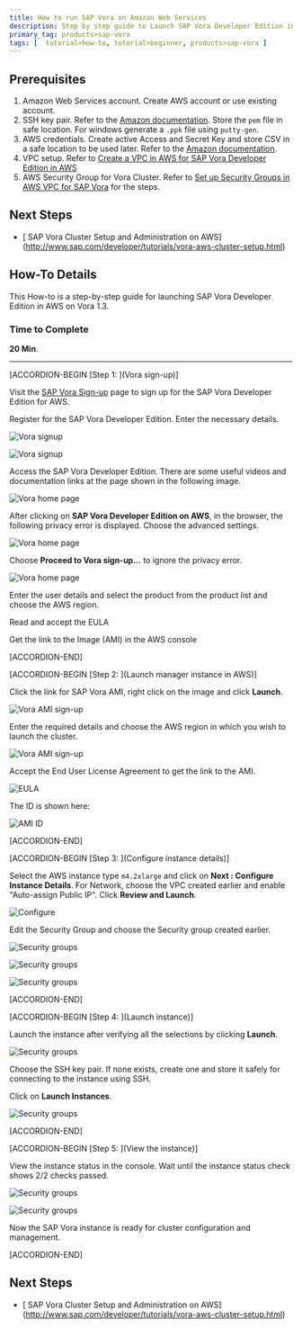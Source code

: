 ```yaml
---
title: How to run SAP Vora on Amazon Web Services
description: Step by step guide to Launch SAP Vora Developer Edition in AWS on Vora 1.3
primary_tag: products>sap-vora
tags: [  tutorial>how-to, tutorial>beginner, products>sap-vora ]
---
```


## Prerequisites

   1. Amazon Web Services account. Create AWS account or use existing account.
   2. SSH key pair. Refer to the [Amazon documentation](http://docs.aws.amazon.com/AWSEC2/latest/UserGuide/ec2-key-pairs.html). Store the `pem` file in safe location. For windows generate a `.ppk` file using `putty-gen`.
   3. AWS credentials. Create active Access and Secret Key and store CSV  in a safe location to be used later. Refer to the [Amazon documentation](http://docs.aws.amazon.com/AWSSimpleQueueService/latest/SQSGettingStartedGuide/AWSCredentials.html).
   4. VPC setup. Refer to [Create a VPC in AWS for SAP Vora Developer Edition in AWS](http://www.sap.com/developer/tutorials/vora-aws-create-vpc.html)
   5. AWS Security Group for Vora Cluster. Refer to [Set up Security Groups in AWS VPC for SAP Vora](http://www.sap.com/developer/tutorials/vora-aws-security-groups.html) for the steps.

## Next Steps
 - [ SAP Vora Cluster Setup and Administration on AWS] (http://www.sap.com/developer/tutorials/vora-aws-cluster-setup.html)

## How-To Details
This How-to is a step-by-step guide for launching SAP Vora Developer Edition in AWS on Vora 1.3.

### Time to Complete
**20 Min**.

---


[ACCORDION-BEGIN [Step 1: ](Vora sign-up)]

 Visit the [SAP Vora Sign-up](https://www.sap.com/cmp/syb/crm-xu15-int-voratrdm/index.html) page to sign up for the SAP Vora Developer Edition for AWS.

Register for the SAP Vora Developer Edition. Enter the necessary details.

![Vora signup](signup.png)

![Vora signup](signup2.png)


Access the SAP Vora Developer Edition. There are some useful videos and documentation links at the page shown in the following  image.

![Vora home page](vora-on-aws.png)

After clicking on **SAP Vora Developer Edition on AWS**, in the browser, the following privacy error is displayed. Choose the advanced settings.

![Vora home page](sec-warning.png)

Choose **Proceed to Vora sign-up...** to ignore the privacy error.

![Vora home page](sec-warning2.png)

Enter the user details and select the product from the product list and choose the AWS region.

Read and accept the EULA

Get the link to the Image (AMI) in the AWS console


[ACCORDION-END]


[ACCORDION-BEGIN [Step 2: ](Launch manager instance in AWS)]

Click the link for SAP Vora AMI, right click on the image and click **Launch**.

![Vora AMI sign-up](vora-ami-signup.png)

Enter the required details and choose the AWS region in which you wish to launch the cluster.

![Vora AMI sign-up](vora-ami-signup2.png)

Accept the End User License Agreement to get the link to the AMI.

![EULA](eula.png)

The ID is shown here:

![AMI ID](ami-id.png)


[ACCORDION-END]


[ACCORDION-BEGIN [Step 3: ](Configure instance details)]

Select the AWS instance type `m4.2xlarge` and click on **Next : Configure Instance Details**. For Network, choose the VPC created earlier and enable "Auto-assign Public IP". Click **Review and Launch**.

![Configure](config-1.png)

Edit the Security Group and choose the Security group created earlier.

![Security groups](sec-gps.png)

![Security groups](sec-gps2.png)

![Security groups](sec-gps3.png)



[ACCORDION-END]


[ACCORDION-BEGIN [Step 4: ](Launch instance)]

Launch the instance after verifying all the selections by clicking **Launch**.

![Security groups](launch.png)

Choose the SSH key pair. If none exists, create one and store it safely for connecting to the instance using SSH.

Click on **Launch Instances**.

![Security groups](select-key.png)


[ACCORDION-END]

[ACCORDION-BEGIN [Step 5: ](View the instance)]

View the instance status in the console. Wait until the instance status check shows 2/2 checks passed.

![Security groups](view-status.png)

![Security groups](view-status2.png)

Now the SAP Vora instance is ready for cluster configuration and management.


[ACCORDION-END]


## Next Steps
 - [ SAP Vora Cluster Setup and Administration on AWS] (http://www.sap.com/developer/tutorials/vora-aws-cluster-setup.html)
